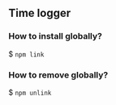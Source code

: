 ## Time logger

### How to install globally?
$ `npm link`

### How to remove globally?
$ `npm unlink`
